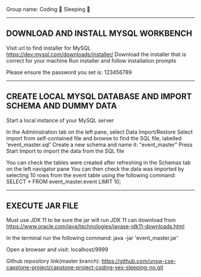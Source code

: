 Group name: Coding 🙋 Sleeping 🙅

--------------------------------------------------------------------------
DOWNLOAD AND INSTALL MYSQL WORKBENCH
--------------------------------------------------------------------------

Visit url to find installer for MySQL	https://dev.mysql.com/downloads/installer/
Download the installer that is correct for your machine
Run installer and follow installation prompts

Please ensure the password you set is: 123456789

--------------------------------------------------------------------------
CREATE LOCAL MYSQL DATABASE AND IMPORT SCHEMA AND DUMMY DATA
--------------------------------------------------------------------------

Start a local instance of your MySQL server

In the Administration tab on the left pane, select Data Import/Restore
Select import from self-contained file and browse to find the SQL file, labelled 'event_master.sql'
Create a new schema and name it: "event_master"
Press Start Import to import the data from the SQL file

You can check the tables were created after refreshing in the Schemas tab on the left navigator pane
You can then check the data was imported by selecting 10 rows from the event table using the following command:
SELECT * FROM event_master.event LIMIT 10;

--------------------------------------------------------------------------
EXECUTE JAR FILE
--------------------------------------------------------------------------

Must use JDK 11 to be sure the jar will run
JDK 11 can download from https://www.oracle.com/java/technologies/javase-jdk11-downloads.html

In the terminal run the following command:
java -jar 'event_master.jar'

Open a browser and visit:
localhost/9999

Github repository link(master branch): https://github.com/unsw-cse-capstone-project/capstone-project-coding-yes-sleeping-no.git 
